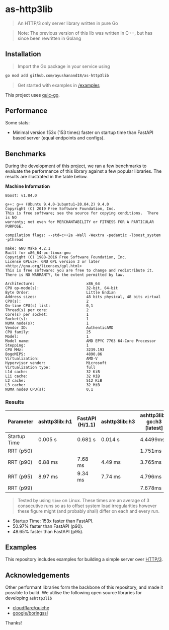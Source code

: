 # as-http3lib
> An HTTP/3 only server library written in pure Go


> Note: The previous version of this lib was written in C++, but 
> has since been rewritten in Golang

## Installation
> Import the Go package in your service using
```sh
go mod add github.com/ayushanand18/as-http3lib
```
> Get started with examples in [/examples](/examples)

This project uses [quic-go](https://github.com/quic-go).

## Performance
Some stats:
* Minimal version 153x (153 times) faster on startup time than FastAPI based server (equal endpoints and configs).

## Benchmarks
During the development of this project, we ran a few benchmarks to evaluate the 
performance of this library against a few popular libraries. The results are illustrated
in the table below.

**Machine Information**
```
Boost: v1.84.0

g++: g++ (Ubuntu 9.4.0-1ubuntu1~20.04.2) 9.4.0
Copyright (C) 2019 Free Software Foundation, Inc.
This is free software; see the source for copying conditions.  There is NO
warranty; not even for MERCHANTABILITY or FITNESS FOR A PARTICULAR PURPOSE.

compilation flags: --std=c++2a -Wall -Wextra -pedantic -lboost_system -pthread

make: GNU Make 4.2.1
Built for x86_64-pc-linux-gnu
Copyright (C) 1988-2016 Free Software Foundation, Inc.
License GPLv3+: GNU GPL version 3 or later <http://gnu.org/licenses/gpl.html>
This is free software: you are free to change and redistribute it.
There is NO WARRANTY, to the extent permitted by law.

Architecture:                       x86_64
CPU op-mode(s):                     32-bit, 64-bit
Byte Order:                         Little Endian
Address sizes:                      48 bits physical, 48 bits virtual
CPU(s):                             2
On-line CPU(s) list:                0,1
Thread(s) per core:                 2
Core(s) per socket:                 1
Socket(s):                          1
NUMA node(s):                       1
Vendor ID:                          AuthenticAMD
CPU family:                         25
Model:                              1
Model name:                         AMD EPYC 7763 64-Core Processor
Stepping:                           1
CPU MHz:                            3239.193
BogoMIPS:                           4890.86
Virtualization:                     AMD-V
Hypervisor vendor:                  Microsoft
Virtualization type:                full
L1d cache:                          32 KiB
L1i cache:                          32 KiB
L2 cache:                           512 KiB
L3 cache:                           32 MiB
NUMA node0 CPU(s):                  0,1
```

### Results

Parameter        | ashttp3lib::h1  | FastAPI (H/1.1)| ashttp3lib::h3  | ashttp3lib-go::h3 [latest]
-----------------|-----------------|----------------|-----------------|---------------------------
Startup Time     | 0.005 s         | 0.681 s        | 0.014 s         | 4.4499ms
RRT (p50)        |                 |                |                 | 1.751ms
RRT (p90)        | 6.88 ms         | 7.68 ms        | 4.49 ms         | 3.765ms
RRT (p95)        | 8.97 ms         | 9.34 ms        | 7.74 ms         | 4.796ms
RRT (p99)        |                 |                |                 | 7.678ms

> Tested by using `time` on Linux. These times are an average of 3 consecutive runs so as to
> offset system load irregularities however these figure might (and probably shall) differ on
> each and every run.


- Startup Time: 153x faster than FastAPI.
- 50.97% faster than FastAPI (p90).
- 48.65% faster than FastAPI (p95).

## Examples
This repository includes examples for building a simple server over [HTTP/3](./examples/naive/main.go).

## Acknowledgements
Other performant libraries form the backbone of this repository, and made it possible to build. We 
utilise the following open source libraries for developing `ashttp3lib`
- [cloudflare/quiche](https://github.com/cloudflare/quiche/)
- [google/boringssl](https://github.com/google/boringssl/)

Thanks!
